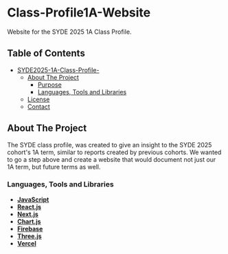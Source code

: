 # Class-Profile1A-Website
Website for the SYDE 2025 1A Class Profile.

## Table of Contents
- [SYDE2025-1A-Class-Profile-](#syde2025-1a-class-profile-)
  * [About The Project](#about-the-project)
    + [Purpose](#purpose)
    + [Languages, Tools and Libraries](#languages-tools-and-libraries)
  * [License](#license)
  * [Contact](#contact)

## About The Project
The SYDE class profile, was created to give an insight to the SYDE 2025 cohort's 1A term, similar to reports created
by previous cohorts. We wanted to go a step above and create a website that would document not just our 1A term, but future terms as well.

### Languages, Tools and Libraries
* **[JavaScript](https://www.javascript.com/)**
* **[React.js](https://reactjs.org/)**
* **[Next.js](https://nextjs.org/)**
* **[Chart.js](https://www.chartjs.org/)**
* **[Firebase](https://firebase.google.com/)**
* **[Three.js](https://threejs.org/)**
* **[Vercel](https://vercel.com)**
